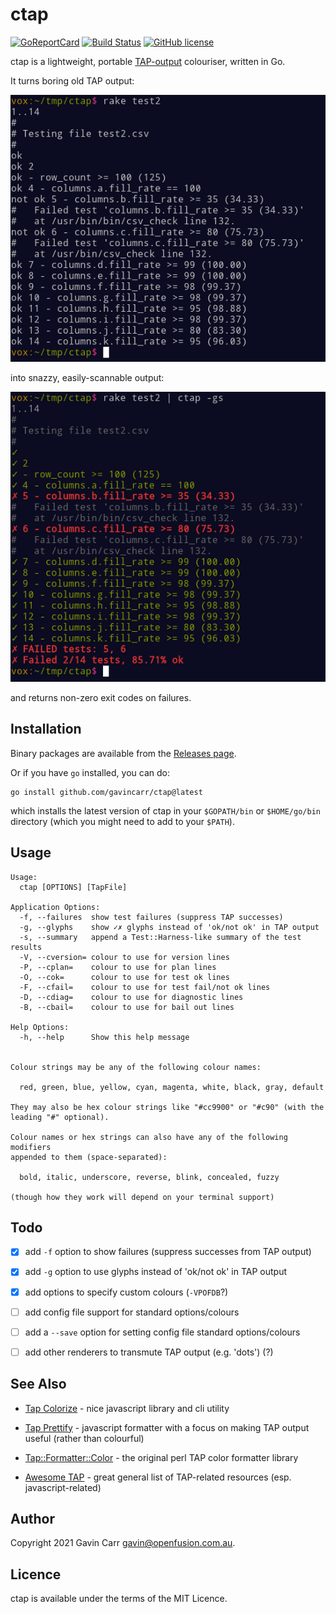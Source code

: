 
ctap
====

[![GoReportCard](https://goreportcard.com/badge/github.com/gavincarr/ctap)](https://goreportcard.com/report/github.com/gavincarr/ctap)
[![Build Status](https://github.com/gavincarr/ctap/actions/workflows/test.yml/badge.svg)](https://github.com/gavincarr/ctap/actions?query=workflow%3Atest)
[![GitHub license](https://badgen.net/github/license/gavincarr/ctap)](https://github.com/gavincarr/ctap/blob/master/LICENSE)

ctap is a lightweight, portable [TAP-output](http://testanything.org/)
colouriser, written in Go.

It turns boring old TAP output:

![Boring TAP output](/screenshots/test2.png?raw=true)

into snazzy, easily-scannable output:

![Snazzy, scannable TAP output](/screenshots/test2gs.png?raw=true)

and returns non-zero exit codes on failures.


Installation
------------

Binary packages are available from the
[Releases page](https://github.com/gavincarr/ctap/releases/latest/).

Or if you have `go` installed, you can do:

    go install github.com/gavincarr/ctap@latest

which installs the latest version of ctap in your `$GOPATH/bin`
or `$HOME/go/bin` directory (which you might need to add to your
`$PATH`).


Usage
-----

    Usage:
      ctap [OPTIONS] [TapFile]

    Application Options:
      -f, --failures  show test failures (suppress TAP successes)
      -g, --glyphs    show ✓✗ glyphs instead of 'ok/not ok' in TAP output
      -s, --summary   append a Test::Harness-like summary of the test results
      -V, --cversion= colour to use for version lines
      -P, --cplan=    colour to use for plan lines
      -O, --cok=      colour to use for test ok lines
      -F, --cfail=    colour to use for test fail/not ok lines
      -D, --cdiag=    colour to use for diagnostic lines
      -B, --cbail=    colour to use for bail out lines

    Help Options:
      -h, --help      Show this help message


    Colour strings may be any of the following colour names:

      red, green, blue, yellow, cyan, magenta, white, black, gray, default

    They may also be hex colour strings like "#cc9900" or "#c90" (with the
    leading "#" optional).

    Colour names or hex strings can also have any of the following modifiers
    appended to them (space-separated):

      bold, italic, underscore, reverse, blink, concealed, fuzzy

    (though how they work will depend on your terminal support)



Todo
----

- [x] add `-f` option to show failures (suppress successes from TAP output)
- [x] add `-g` option to use glyphs instead of 'ok/not ok' in TAP output
- [x] add options to specify custom colours (`-VPOFDB`?)
- [ ] add config file support for standard options/colours
- [ ] add a `--save` option for setting config file standard options/colours
- [ ] add other renderers to transmute TAP output (e.g. 'dots') (?)


See Also
--------

- [Tap Colorize](https://www.npmjs.com/package/tap-colorize) - nice
  javascript library and cli utility

- [Tap Prettify](https://github.com/toolness/tap-prettify) - javascript
  formatter with a focus on making TAP output useful (rather than colourful)

- [Tap::Formatter::Color](https://metacpan.org/pod/TAP::Formatter::Color) -
  the original perl TAP color formatter library

- [Awesome TAP](https://github.com/sindresorhus/awesome-tap) - great general
  list of TAP-related resources (esp. javascript-related)


Author
------

Copyright 2021 Gavin Carr <gavin@openfusion.com.au>.


Licence
--------

ctap is available under the terms of the MIT Licence.

